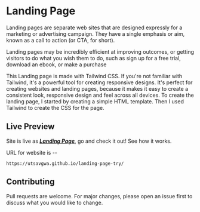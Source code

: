 ﻿# Landing Page

Landing pages are separate web sites that are designed expressly for a marketing or advertising campaign. They have a single emphasis or aim, known as a call to action (or CTA, for short).

Landing pages may be incredibly efficient at improving outcomes, or getting visitors to do what you wish them to do, such as sign up for a free trial, download an ebook, or make a purchase

This Landing page is made with Tailwind CSS. If you're not familiar with Tailwind, it's a powerful tool for creating responsive designs. It's perfect for creating websites and landing pages, because it makes it easy to create a consistent look, responsive design and feel across all devices.
To create the landing page, I started by creating a simple HTML template. Then I used Tailwind to create the CSS for the page.

## Live Preview

Site is live as [**_Landing Page_**](https://utsavgwa.github.io/landing-page-try/), go and check it out!
See how it works.

URL for website is --
```
https://utsavgwa.github.io/landing-page-try/
```
## Contributing

Pull requests are welcome. For major changes, please open an issue first to discuss what you would like to change.
